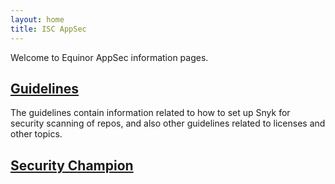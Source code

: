 ```yaml
---
layout: home
title: ISC AppSec
---
```

Welcome to Equinor AppSec information pages.

## [Guidelines](./guidelines/guidelines)
The guidelines contain information related to how to set up Snyk for security
scanning of repos, and also other guidelines related to licenses and other topics.

## [Security Champion](./security-champion/security-champion.md)
